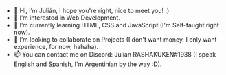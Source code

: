 - 👋 Hi, I’m Julián, I hope you're right, nice to meet you! :)
- 👀 I’m interested in Web Development.
- 🌱 I’m currently learning HTML, CSS and JavaScript (I'm Self-taught right now).
- 💞️ I’m looking to collaborate on Projects (I don't want money, I only want experience, for now, hahaha).
- 📫 You can contact me on Discord: Julián RASHAKUKEN#1938 (I speak English and Spanish, I'm Argentinian by the way :D).

<!---
Julianarieltorres998/Julianarieltorres998 is a ✨ special ✨ repository because its `README.md` (this file) appears on your GitHub profile.
You can click the Preview link to take a look at your changes.
--->
